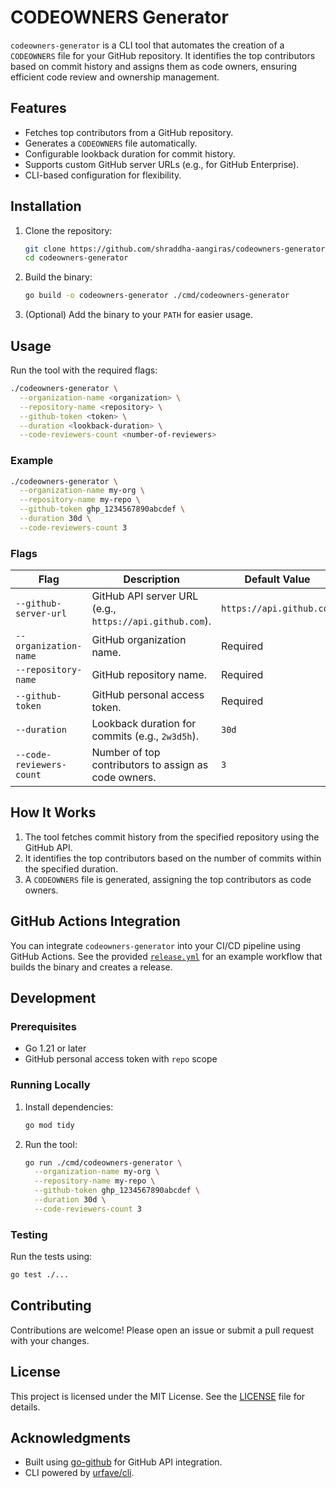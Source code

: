 # CODEOWNERS Generator

`codeowners-generator` is a CLI tool that automates the creation of a `CODEOWNERS` file for your GitHub repository. It identifies the top contributors based on commit history and assigns them as code owners, ensuring efficient code review and ownership management.

## Features

- Fetches top contributors from a GitHub repository.
- Generates a `CODEOWNERS` file automatically.
- Configurable lookback duration for commit history.
- Supports custom GitHub server URLs (e.g., for GitHub Enterprise).
- CLI-based configuration for flexibility.

## Installation

1. Clone the repository:
    ```bash
    git clone https://github.com/shraddha-aangiras/codeowners-generator.git
    cd codeowners-generator
    ```

2. Build the binary:
    ```bash
    go build -o codeowners-generator ./cmd/codeowners-generator
    ```

3. (Optional) Add the binary to your `PATH` for easier usage.

## Usage

Run the tool with the required flags:

```bash
./codeowners-generator \
  --organization-name <organization> \
  --repository-name <repository> \
  --github-token <token> \
  --duration <lookback-duration> \
  --code-reviewers-count <number-of-reviewers>
```

### Example

```bash
./codeowners-generator \
  --organization-name my-org \
  --repository-name my-repo \
  --github-token ghp_1234567890abcdef \
  --duration 30d \
  --code-reviewers-count 3
```

### Flags

| Flag                   | Description                                                                 | Default Value       |
|------------------------|-----------------------------------------------------------------------------|---------------------|
| `--github-server-url`  | GitHub API server URL (e.g., `https://api.github.com`).                     | `https://api.github.com` |
| `--organization-name`  | GitHub organization name.                                                   | Required            |
| `--repository-name`    | GitHub repository name.                                                     | Required            |
| `--github-token`       | GitHub personal access token.                                               | Required            |
| `--duration`           | Lookback duration for commits (e.g., `2w3d5h`).                             | `30d`               |
| `--code-reviewers-count` | Number of top contributors to assign as code owners.                      | `3`                 |

## How It Works

1. The tool fetches commit history from the specified repository using the GitHub API.
2. It identifies the top contributors based on the number of commits within the specified duration.
3. A `CODEOWNERS` file is generated, assigning the top contributors as code owners.

## GitHub Actions Integration

You can integrate `codeowners-generator` into your CI/CD pipeline using GitHub Actions. See the provided [`release.yml`](./.github/workflows/release.yml) for an example workflow that builds the binary and creates a release.

## Development

### Prerequisites

- Go 1.21 or later
- GitHub personal access token with `repo` scope

### Running Locally

1. Install dependencies:
    ```bash
    go mod tidy
    ```

2. Run the tool:
    ```bash
    go run ./cmd/codeowners-generator \
      --organization-name my-org \
      --repository-name my-repo \
      --github-token ghp_1234567890abcdef \
      --duration 30d \
      --code-reviewers-count 3
    ```

### Testing

Run the tests using:
```bash
go test ./...
```

## Contributing

Contributions are welcome! Please open an issue or submit a pull request with your changes.

## License

This project is licensed under the MIT License. See the [LICENSE](./LICENSE) file for details.

## Acknowledgments

- Built using [go-github](https://github.com/google/go-github) for GitHub API integration.
- CLI powered by [urfave/cli](https://github.com/urfave/cli).
